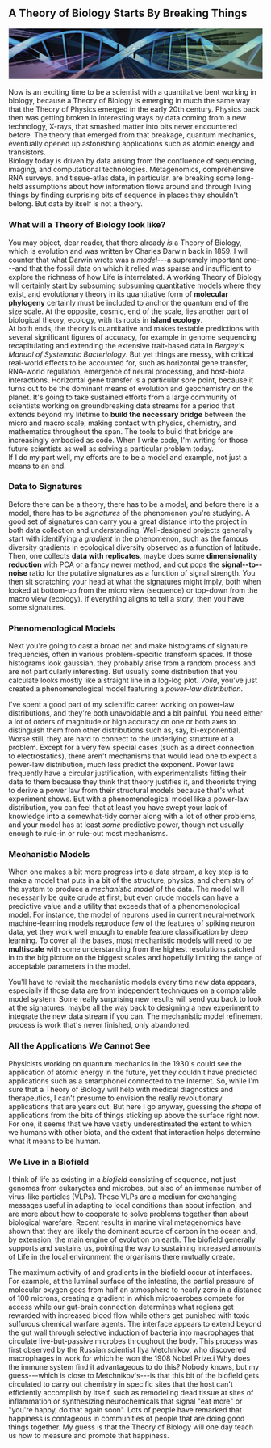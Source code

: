 ## A Theory of Biology Starts By Breaking Things

![DNA/tree](dna+tree.png)

Now is an exciting time to be a scientist with a quantitative bent working in biology, 
because a Theory of Biology is emerging in much the same way that the Theory of Physics
emerged in the early 20th century.  Physics back then was getting broken in interesting 
ways by data coming from a new technology, X-rays, that smashed matter into bits never
encountered before.  The theory that emerged from that breakage, quantum mechanics, 
eventually opened up astonishing applications such as atomic energy and transistors.  
Biology today is driven by data arising from the confluence of sequencing, imaging, 
and computational technologies.   Metagenomics, comprehensive RNA surveys, and 
tissue-atlas data, in particular, are breaking some long-held assumptions about how 
information flows around and through living things by finding surprising bits of
sequence in places they shouldn't belong.  But data by itself is not a theory.

### What will a Theory of Biology look like?
You may object, dear reader, that there already *is* a Theory of Biology, which 
is evolution and was written by Charles Darwin back in 1859.  I will counter that
what Darwin wrote was a *model*---a supremely important one---and that the fossil
data on which it relied was sparse and insufficient to explore the richness of
how Life is interrelated.  A working Theory of Biology will certainly start by
subsuming subsuming quantitative models where they exist, and evolutionary theory
in its quantitative form of **molecular phylogeny** certainly must be included to anchor
the quantum end of the size scale.  At the opposite, cosmic, end of the scale, lies 
another part of biological theory, ecology, with its roots in **island ecology**.  
At both ends, the theory is quantitative and makes testable predictions with several 
significant figures of accuracy, for example in genome sequencing recapitulating and
extending the extensive trait-based data in *Bergey's Manual of Systematic Bacteriology*.
But yet things are messy, with critical real-world effects to be accounted for, such as 
horizontal gene transfer, RNA-world regulation, emergence of neural processing, and
host-biota interactions.  Horizontal gene transfer is a particular sore point, because
it turns out to be the dominant means of evolution and geochemistry on the planet. 
It's going to take sustained efforts
from a large community of scientists working on groundbreaking data streams for a period
that extends beyond my lifetime to **build the necessary bridge** between the micro and
macro scale, making contact with physics, chemistry, and mathematics throughout the span.
The tools to build that bridge are increasingly embodied as code.  When I write code,
I'm writing for those future scientists as well as solving a particular problem today.  
If I do my part well, my efforts are to be a model and example, not just a means to an end.

### Data to Signatures
Before there can be a theory, there has to be a model, and before there is a model, there
has to be *signatures* of the phenomenon you're studying. A good set of signatures can carry
you a great distance into the project in both data collection and understanding.  Well-designed
projects generally start with identifying a *gradient* in the phenomenon, such as the famous
diversity gradients in ecological diversity observed as a function of latitude.  Then, one
collects **data with replicates**, maybe does some **dimensionality reduction** with PCA or
a fancy newer method, and out pops the **signal--to--noise** ratio for the putative signatures
as a function of signal strength.  You then sit scratching your head at what the signatures
might imply, both when looked at bottom-up from the micro view (sequence) or top-down from the
macro view (ecology).  If everything aligns to tell a story, then you have some signatures.

### Phenomenological Models
Next you're going to cast a broad net and make histograms of signature frequencies, often
in various problem-specific transform spaces. If those histograms look gaussian, they 
probably arise from a random process and are not particularly interesting.  But usually 
some distribution that you calculate looks mostly like a straight line in a log-log plot. 
*Voila*, you've just created a phenomenological model featuring a *power-law distribution*.

I've spent a good part of my scientific career working on power-law distributions, and 
they're both unavoidable and a bit painful.  You need either a lot of orders
of magnitude or high accuracy on one or both axes to distinguish them from other 
distributions such as, say, bi-exponential.  Worse still, they are hard to connect to 
the underlying structure of a problem.  Except for a very few special cases 
(such as a direct connection to electrostatics), there aren't mechanisms 
that would lead one to expect a power-law distribution, much less predict the exponent.
Power laws frequently have a circular justification, with experimentalists fitting their 
data to them because they think that theory justifies it, and theorists trying to derive
a power law from their structural models because that's what experiment shows.  But
with a phenomenological model like a power-law distribution, you can feel that at least
you have swept your lack of knowledge into a somewhat-tidy corner along with a lot of
other problems, and your model has at least *some* predictive power, though not usually
enough to rule-in or rule-out most mechanisms.

### Mechanistic Models
When one makes a bit more progress into a data stream, a key step is to make a
model that puts in a bit of the structure, physics, and chemistry of the system to produce
a *mechanistic model* of the data.  The model will necessarily be quite crude at first,
but even crude models can have a predictive value and a utility that exceeds that of a
phenomenological model.  For instance, the model of neurons used in current neural-network
machine-learning models reproduce few of the features of spiking neuron data, yet they
work well enough to enable feature classification by deep learning.  To cover all the
bases, most mechanistic models will need to be **multiscale** with some understanding
from the highest resolutions patched in to the big picture on the biggest scales and
hopefully limiting the range of acceptable parameters in the model.

You'll have to revisit the mechanistic models every time new data appears, especially if
those data are from independent techniques on a comparable model system.  Some really
surprising new results will send you back to look at the signatures, maybe all the way
back to designing a new experiment to integrate the new data stream if you can.  The
mechanistic model refinement process is work that's never finished, only abandoned.


### All the Applications We Cannot See
Physicists working on quantum mechanics in the 1930's could see the application of atomic
energy in the future, yet they couldn't have predicted applications such as a smartphonei
connected to the Internet.  So, while I'm sure that a Theory of Biology will help with
medical diagnostics and therapeutics, I can't presume to envision the really revolutionary
applications that are years out. But here I go anyway, guessing the *shape* of applications
from the bits of things sticking up above the surface right now.  For one, it seems that we
have vastly underestimated the extent to which we humans with other biota, and the extent 
that interaction helps determine what it means to be human. 

### We Live in a Biofield 
I think of life as existing in a *biofield* consisting of sequence, not just genomes from
eukaryotes and microbes, but also of an immense number of virus-like particles (VLPs).  These
VLPs are a medium for exchanging messages useful in adapting to local conditions than about
infection, and are more about how to cooperate to solve problems together than about
biological warefare.  Recent results in marine viral metagenomics have shown that they are
likely the dominant source of carbon in the ocean and, by extension, the main engine of
evolution on earth.  The biofield generally supports and sustains us, pointing the way to 
sustaining increased amounts of Life in the local environment the organisms there mutually create.

The maximum activity of and gradients in the biofield occur at interfaces.  For
example, at the luminal surface of the intestine, the partial pressure of molecular oxygen
goes from half an atmosphere to nearly zero in a distance of 100 microns, creating a gradient
in which microaerobes compete for access while our gut-brain connection determines what regions
get rewarded with increased blood flow while others get punished with toxic sulfurous
chemical warfare agents.  The interface appears to extend beyond the gut wall through
selective induction of bacteria into macrophages that circulate live-but-passive
microbes throughout the body.  This process was first observed by the Russian scientist
Ilya Metchnikov, who discovered macrophages in work for which he won the 1908 Nobel Prize.i
Why does the immune system find it advantageous to do this?  Nobody knows, but my guess---which
is close to Metchnikov's---is that this bit of the biofield gets circulated to carry out chemistry
in specific sites that the host can't efficiently accomplish by itself, such as remodeling
dead tissue at sites of inflammation or synthesizing neurochemicals that signal "eat more" or
"you're happy, do that again soon".  Lots of people have remarked that happiness is 
contageous in communities of people that are doing good things together.  My guess is that
the Theory of Biology will one day teach us how to measure and promote that happiness.
